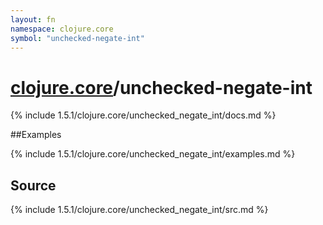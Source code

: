 ```yaml
---
layout: fn
namespace: clojure.core
symbol: "unchecked-negate-int"
---
```


# [clojure.core](../)/unchecked-negate-int

{% include 1.5.1/clojure.core/unchecked_negate_int/docs.md %}

##Examples

{% include 1.5.1/clojure.core/unchecked_negate_int/examples.md %}
## Source
{% include 1.5.1/clojure.core/unchecked_negate_int/src.md %}

